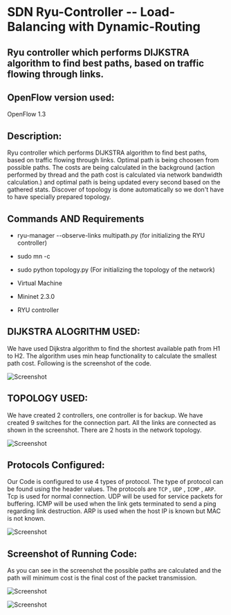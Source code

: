 # SDN Ryu-Controller -- Load-Balancing with Dynamic-Routing
Ryu controller which performs DIJKSTRA algorithm to find best paths, based on traffic flowing through links.
---
## OpenFlow version used: 
OpenFlow 1.3 

## Description:
Ryu controller which performs DIJKSTRA algorithm to find best paths, based on traffic flowing through links. Optimal path is being choosen from possible paths. The costs are being calculated in the background (action performed by thread and the path cost is calculated via network bandwidth calculation.) and optimal path is being updated every second based on the gathered stats. Discover of topology is done automatically so we don't have to have specially prepared topology. 

## Commands AND Requirements
- ryu-manager --observe-links multipath.py (for initializing the RYU controller)

- sudo mn -c
- sudo python topology.py (For initializing the topology of the network)
- Virtual Machine
- Mininet 2.3.0
- RYU controller


## DIJKSTRA ALOGRITHM USED:

We have used Dijkstra algorithm to find the shortest available path from H1 to H2. The algorithm uses min heap functionality to calculate the smallest path cost. Following is the screenshot of the code.

![Screenshot](./images/dijkstra.png)

## TOPOLOGY USED:

We have created 2 controllers, one controller is for backup. We have created 9 switches for the connection part. All the links are connected as shown in the screenshot. There are 2 hosts in the network topology.

![Screenshot](./images/topology.png)

## Protocols Configured:

Our Code is configured to use 4 types of protocol. The type of protocol can be found using the header values. The protocols are ``TCP`` , ``UDP`` , ``ICMP`` , ``ARP``. Tcp is used for normal connection. UDP will be used for service packets for buffering. ICMP will be used when the link gets terminated to send a ping regarding link destruction. ARP is used when the host IP is known but MAC is not known.

![Screenshot](./images/protocols.png)

## Screenshot of Running Code:

As you can see in the screenshot the possible paths are calculated and the path will minimum cost is the final cost of the packet transmission.

![Screenshot](./images/coderun1.png)

![Screenshot](./images/coderun2.png)

